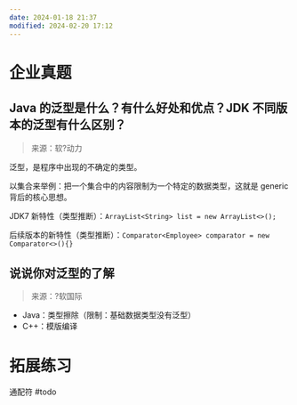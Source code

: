 ```yaml
---
date: 2024-01-18 21:37
modified: 2024-02-20 17:12
---
```


# 企业真题

## Java 的泛型是什么？有什么好处和优点？JDK 不同版本的泛型有什么区别？

>来源：软?动力

泛型，是程序中出现的不确定的类型。

以集合来举例：把一个集合中的内容限制为一个特定的数据类型，这就是 generic 背后的核心思想。

JDK7 新特性（类型推断）：`ArrayList<String> list = new ArrayList<>();`

后续版本的新特性（类型推断）：`Comparator<Employee> comparator = new Comparator<>(){}`

## 说说你对泛型的了解

>来源：?软国际

- Java：类型擦除（限制：基础数据类型没有泛型）
- C++：模版编译

# 拓展练习

通配符 #todo 
